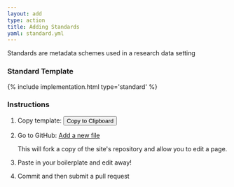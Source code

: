```yaml
---
layout: add
type: action
title: Adding Standards
yaml: standard.yml
---
```


<div id="standards">
<p>Standards are metadata schemes used in a research data setting</p>
<h3>Standard Template</h3>
{% include implementation.html type='standard' %}
<h3>Instructions</h3>
<ol>
  <li>
    <p>Copy template:
      <button class="clip-button btn btn-primary" title="copy to clipboard" type="button"
        data-clipboard-text="{% include {{page.yaml}} %}">Copy to Clipboard</button></p>
  </li>
  <li>
    <p>Go to GitHub:
      <a href="{{ site.repourl }}/new/{{ site.repobranch }}/standards">Add a new file</a></p>
    <p>This will fork a copy of the site's repository and allow you to edit a page.</p>
  </li>
  <li>
    <p>Paste in your boilerplate and edit away!</p>
  </li>
  <li>
    <p>Commit and then submit a pull request</p>
  </li>
</ol>
</div>
